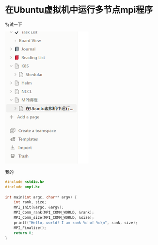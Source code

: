 # 在Ubuntu虚拟机中运行多节点mpi程序

特试一下

![Untitled](%E5%9C%A8Ubuntu%E8%99%9A%E6%8B%9F%E6%9C%BA%E4%B8%AD%E8%BF%90%E8%A1%8C%E5%A4%9A%E8%8A%82%E7%82%B9mpi%E7%A8%8B%E5%BA%8F%20d96fc97c10244759820931d78d6ebaea/Untitled.png)

我的

```cpp
#include <stdio.h>
#include <mpi.h>

int main(int argc, char** argv) {
    int rank, size;
    MPI_Init(&argc, &argv);
    MPI_Comm_rank(MPI_COMM_WORLD, &rank);
    MPI_Comm_size(MPI_COMM_WORLD, &size);
    printf("Hello, world! I am rank %d of %d\n", rank, size);
    MPI_Finalize();
    return 0;
}
```